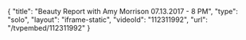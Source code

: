{
    "title": "Beauty Report with Amy Morrison 07.13.2017 - 8 PM",
    "type": "solo",
    "layout": "iframe-static",
    "videoId": "112311992",
    "url": "\/tvpembed\/112311992"
}